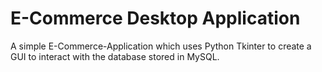 # E-Commerce Desktop Application
A simple E-Commerce-Application which uses Python Tkinter to create a GUI to interact with the database stored in MySQL.
